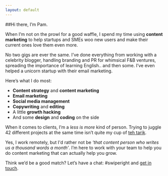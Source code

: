 ```yaml
---
layout: default
---
```


##Hi there, I’m Pam.

When I’m not on the prowl for a good waffle, I spend my time using **content marketing** to help startups and SMEs woo new users and make their current ones love them even more.

No two gigs are ever the same. I’ve done everything from working with a celebrity blogger, handling branding and PR for whimsical F&B ventures, spreading the importance of learning English.. and then some. I’ve even helped a unicorn startup with their email marketing.

Here’s what I do most:

- **Content strategy** and **content marketing**
- **Email marketing**
- **Social media management**
- **Copywriting** and **editing**
- A little **growth hacking**
- And some **design** and **coding** on the side

When it comes to clients, I’m a *less is more* kind of person. Trying to juggle 42 different projects at the same time isn’t quite my cup of [teh tarik](https://en.wikipedia.org/wiki/Teh_tarik).

Yes, I work remotely, but I'd rather not be *‘that content person who writes us a thousand words a month’*. I’m here to work with your team to help you do content marketing that can actually help you grow.

Think we’d be a good match? Let’s have a chat: #swiperight and [get in touch](mailto:pam.desilva@gmail.com).
